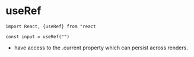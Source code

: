 # useRef

`import React, {useRef} from "react`

`const input = useRef("")`

- have access to the .current property which can persist across renders.
